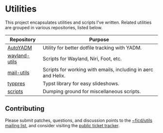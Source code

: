 # Utilities

This project encapsulates utilities and scripts I've written. Related utilities
are grouped in various repositories, listed below.

| Repository                                             | Purpose                                                       |
| ------------------------------------------------------ | ------------------------------------------------------------- |
| [AutoYADM](https://git.sr.ht/~ficd/autoyadm)           | Utility for better dotfile tracking with YADM.                |
| [wayland-utils](https://git.sr.ht/~ficd/wayland-utils) | Scripts for Wayland, Niri, Foot, etc.                         |
| [mail-utils](https://git.sr.ht/~ficd/mail-utils)       | Scripts for working with emails, including in aerc and Helix. |
| [typpres](https://git.sr.ht/~ficd/typpres)             | Typst library for easy slideshows.                            |
| [scripts](https://git.sr.ht/~ficd/scripts)             | Dumping ground for miscellaneous scripts.                     |

## Contributing

Please submit patches, questions, and discussion points to the
[~ficd/utils mailing list](https://lists.sr.ht/~ficd/utils), and consider
visiting the [public ticket tracker](https://todo.sr.ht/~ficd/utils).
